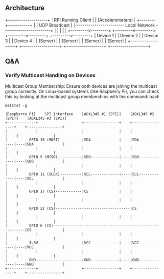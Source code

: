 ## Architecture

   +--------------------+
   | RPI Running Client |
   | (Accelerometers)   |
   +--------+-----------+
            |
            | UDP Broadcast
            |
            |------------------------- Local Network ------------------------+
            |            |               |                |                  |
  +---------v---------+  +---------v---------+  +---------v---------+  +---------v---------+
  | Device 1          |  | Device 2          |  | Device 3          |  | Device 4          |
  | (Server)          |  | (Server)          |  | (Server)          |  | (Server)          |
  +-------------------+  +-------------------+  +-------------------+  +-------------------+

## Q&A

### Verify Multicast Handling on Devices
Multicast Group Membership: Ensure both devices are joining the multicast group correctly. On Linux-based systems (like Raspberry Pi), you can check this by looking at the multicast group memberships with the command:
bash

```
netstat -g
```

```
[Raspberry Pi]    SPI Interface    [ADXL345 #1 (SPI)]    [ADXL345 #2 (SPI)]    [ADXL345 #3 (SPI)]
+-------------+                    +----------------+    +----------------+    +----------------+
|             |                    |                |    |                |    |                |
|          GPIO 10 (MOSI)----------|SDA-------------|----|SDA-------------|----|SDA             |
|             |                    |                |    |                |    |                |
|          GPIO 9 (MISO)-----------|SDO-------------|----|SDO-------------|----|SDO             |
|             |                    |                |    |                |    |                |
|          GPIO 11 (SCLK)----------|SCL-------------|----|SCL-------------|----|SCL             |
|             |                    |                |    |                |    |                |
|          GPIO 17 (CS)------------|CS              |    |                |    |                |
|             |                    |                |    |                |    |                |
|          GPIO 22 (CS)----------------------------------|CS              |    |                |
|             |                    |                |    |                |    |                |
|          GPIO 6 (CS)---------------------------------------------------------|CS              |
|             |                    |                |    |                |    |                |
|          3.3V--------------------|VCC-------------|----|VCC-------------|----|VCC             |
|             |                    |                |    |                |    |                |
|          GND---------------------|GND-------------|----|GND-------------|----|GND             |
+-------------+                    +----------------+    +----------------+    +----------------+

```
